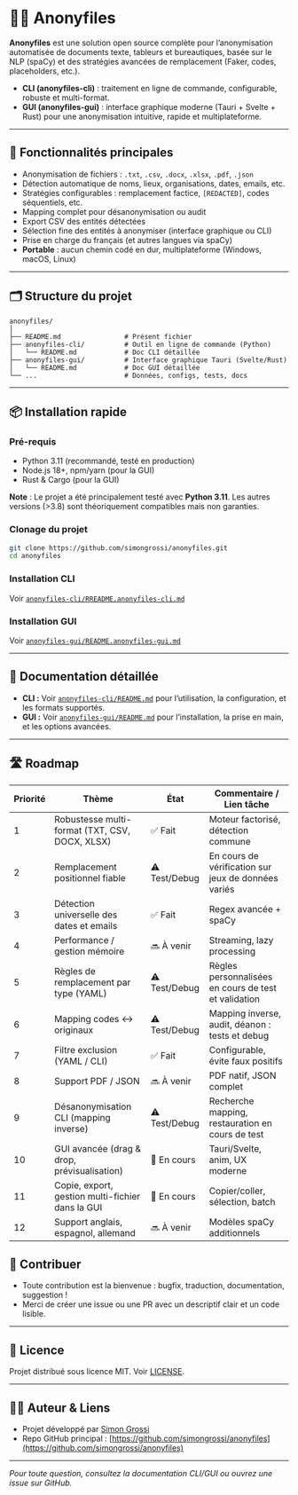# 🕵️‍♂️ Anonyfiles

**Anonyfiles** est une solution open source complète pour l’anonymisation automatisée de documents texte, tableurs et bureautiques, basée sur le NLP (spaCy) et des stratégies avancées de remplacement (Faker, codes, placeholders, etc.).

* **CLI (anonyfiles-cli)** : traitement en ligne de commande, configurable, robuste et multi-format.
* **GUI (anonyfiles-gui)** : interface graphique moderne (Tauri + Svelte + Rust) pour une anonymisation intuitive, rapide et multiplateforme.

---

## 🚀 Fonctionnalités principales

* Anonymisation de fichiers : `.txt`, `.csv`, `.docx`, `.xlsx`, `.pdf`, `.json`
* Détection automatique de noms, lieux, organisations, dates, emails, etc.
* Stratégies configurables : remplacement factice, `[REDACTED]`, codes séquentiels, etc.
* Mapping complet pour désanonymisation ou audit
* Export CSV des entités détectées
* Sélection fine des entités à anonymiser (interface graphique ou CLI)
* Prise en charge du français (et autres langues via spaCy)
* **Portable** : aucun chemin codé en dur, multiplateforme (Windows, macOS, Linux)

---

## 🗂️ Structure du projet

```plaintext
anonyfiles/
│
├── README.md                # Présent fichier
├── anonyfiles-cli/          # Outil en ligne de commande (Python)
│   └── README.md            # Doc CLI détaillée
├── anonyfiles-gui/          # Interface graphique Tauri (Svelte/Rust)
│   └── README.md            # Doc GUI détaillée
└── ...                      # Données, configs, tests, docs
```

---

## 📦 Installation rapide

### Pré-requis

* Python 3.11 (recommandé, testé en production)
* Node.js 18+, npm/yarn (pour la GUI)
* Rust & Cargo (pour la GUI)

**Note** : Le projet a été principalement testé avec **Python 3.11**. Les autres versions (>3.8) sont théoriquement compatibles mais non garanties.

### Clonage du projet

```bash
git clone https://github.com/simongrossi/anonyfiles.git
cd anonyfiles
```

### Installation CLI

Voir [`anonyfiles-cli/RREADME.anonyfiles-cli.md`](anonyfiles-cli/README.anonyfiles-cli.md)

### Installation GUI

Voir [`anonyfiles-gui/README.anonyfiles-gui.md`](anonyfiles-gui/README.anonyfiles-gui.md)

---

## 📖 Documentation détaillée

* **CLI :** Voir [`anonyfiles-cli/README.md`](anonyfiles-cli/README.md) pour l’utilisation, la configuration, et les formats supportés.
* **GUI :** Voir [`anonyfiles-gui/README.md`](anonyfiles-gui/README.md) pour l’installation, la prise en main, et les options avancées.

---

## 🛣️ Roadmap

| Priorité | Thème                                                | État           | Commentaire / Lien tâche                          |
|----------|------------------------------------------------------|----------------|---------------------------------------------------|
| 1        | Robustesse multi-format (TXT, CSV, DOCX, XLSX)       | ✅ Fait        | Moteur factorisé, détection commune               |
| 2        | Remplacement positionnel fiable                      | ⚠️ Test/Debug  | En cours de vérification sur jeux de données variés|
| 3        | Détection universelle des dates et emails            | ✅ Fait        | Regex avancée + spaCy                             |
| 4        | Performance / gestion mémoire                        | 🔜 À venir     | Streaming, lazy processing                        |
| 5        | Règles de remplacement par type (YAML)               | ⚠️ Test/Debug  | Règles personnalisées en cours de test et validation|
| 6        | Mapping codes <-> originaux                          | ⚠️ Test/Debug  | Mapping inverse, audit, déanon : tests et debug   |
| 7        | Filtre exclusion (YAML / CLI)                        | ✅ Fait        | Configurable, évite faux positifs                 |
| 8        | Support PDF / JSON                                   | 🔜 À venir     | PDF natif, JSON complet                           |
| 9        | Désanonymisation CLI (mapping inverse)               | ⚠️ Test/Debug  | Recherche mapping, restauration en cours de test  |
| 10       | GUI avancée (drag & drop, prévisualisation)          | 🚧 En cours    | Tauri/Svelte, anim, UX moderne                    |
| 11       | Copie, export, gestion multi-fichier dans la GUI     | 🚧 En cours    | Copier/coller, sélection, batch                   |
| 12       | Support anglais, espagnol, allemand                  | 🔜 À venir     | Modèles spaCy additionnels                        |


## 🤝 Contribuer

* Toute contribution est la bienvenue : bugfix, traduction, documentation, suggestion !
* Merci de créer une issue ou une PR avec un descriptif clair et un code lisible.

---

## 📄 Licence

Projet distribué sous licence MIT. Voir [LICENSE](LICENSE).

---

## 👨‍💻 Auteur & Liens

* Projet développé par [Simon Grossi](https://github.com/simongrossi)
* Repo GitHub principal : [https://github.com/simongrossi/anonyfiles](https://github.com/simongrossi/anonyfiles)

---

*Pour toute question, consultez la documentation CLI/GUI ou ouvrez une issue sur GitHub.*
